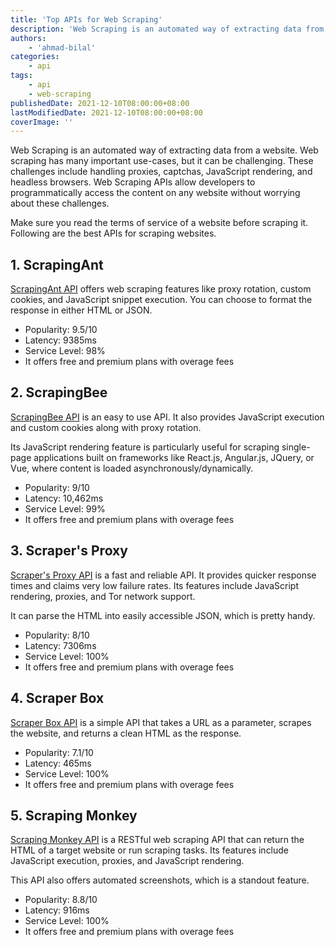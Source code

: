 ```yaml
---
title: 'Top APIs for Web Scraping'
description: 'Web Scraping is an automated way of extracting data from a website. These are the best APIs you can use for Web Scraping.'
authors:
    - 'ahmad-bilal'
categories:
    - api
tags:
    - api
    - web-scraping
publishedDate: 2021-12-10T08:00:00+08:00
lastModifiedDate: 2021-12-10T08:00:00+08:00
coverImage: ''
---
```


<Lead>
	Web Scraping is an automated way of extracting data from a website. Web
	scraping has many important use-cases, but it can be challenging. These
	challenges include handling proxies, captchas, JavaScript rendering, and
	headless browsers. Web Scraping APIs allow developers to programmatically
	access the content on any website without worrying about these challenges.
</Lead>

Make sure you read the terms of service of a website before scraping it. Following are the best APIs for scraping websites.

## 1. ScrapingAnt

[ScrapingAnt API](https://rapidapi.com/okami4kak/api/scrapingant/?utm_source=RapidAPI.com/guides&utm_medium=DevRel&utm_campaign=DevRel) offers web scraping features like proxy rotation, custom cookies, and JavaScript snippet execution. You can choose to format the response in either HTML or JSON.

-   Popularity: 9.5/10
-   Latency: 9385ms
-   Service Level: 98%
-   It offers free and premium plans with overage fees

## 2. ScrapingBee

[ScrapingBee API](https://rapidapi.com/daolf/api/scrapingbee/?utm_source=RapidAPI.com/guides&utm_medium=DevRel&utm_campaign=DevRel) is an easy to use API. It also provides JavaScript execution and custom cookies along with proxy rotation.

Its JavaScript rendering feature is particularly useful for scraping single-page applications built on frameworks like React.js, Angular.js, JQuery, or Vue, where content is loaded asynchronously/dynamically.

-   Popularity: 9/10
-   Latency: 10,462ms
-   Service Level: 99%
-   It offers free and premium plans with overage fees

## 3. Scraper's Proxy

[Scraper's Proxy API](https://rapidapi.com/scapers-proxy-scapers-proxy-default/api/scrapers-proxy2/?utm_source=RapidAPI.com/guides&utm_medium=DevRel&utm_campaign=DevRel) is a fast and reliable API. It provides quicker response times and claims very low failure rates. Its features include JavaScript rendering, proxies, and Tor network support.

It can parse the HTML into easily accessible JSON, which is pretty handy.

-   Popularity: 8/10
-   Latency: 7306ms
-   Service Level: 100%
-   It offers free and premium plans with overage fees

## 4. Scraper Box

[Scraper Box API](https://rapidapi.com/scraperbox/api/scraper-box?utm_source=RapidAPI.com/guides&utm_medium=DevRel&utm_campaign=DevRel) is a simple API that takes a URL as a parameter, scrapes the website, and returns a clean HTML as the response.

-   Popularity: 7.1/10
-   Latency: 465ms
-   Service Level: 100%
-   It offers free and premium plans with overage fees

## 5. Scraping Monkey

[Scraping Monkey API](https://rapidapi.com/onipot/api/scrapingmonkey/?utm_source=RapidAPI.com/guides&utm_medium=DevRel&utm_campaign=DevRel) is a RESTful web scraping API that can return the HTML of a target website or run scraping tasks. Its features include JavaScript execution, proxies, and JavaScript rendering.

This API also offers automated screenshots, which is a standout feature.

-   Popularity: 8.8/10
-   Latency: 916ms
-   Service Level: 100%
-   It offers free and premium plans with overage fees

